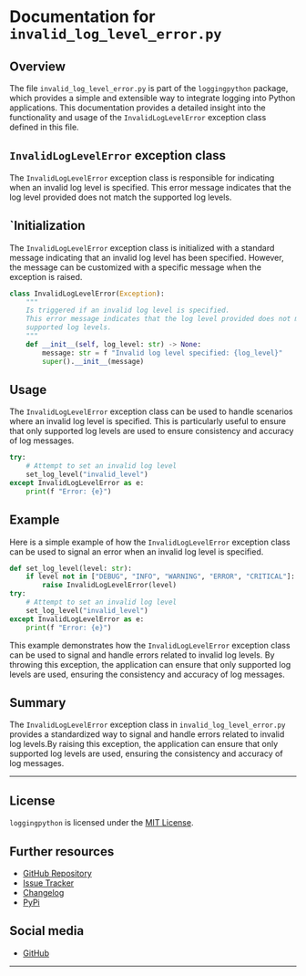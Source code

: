  
# Documentation for `invalid_log_level_error.py`
## Overview
The file `invalid_log_level_error.py` is part of the `loggingpython` package, which provides a simple and extensible way to integrate logging into Python applications. This documentation provides a detailed insight into the functionality and usage of the `InvalidLogLevelError` exception class defined in this file.
## `InvalidLogLevelError` exception class
The `InvalidLogLevelError` exception class is responsible for indicating when an invalid log level is specified. This error message indicates that the log level provided does not match the supported log levels.
## `Initialization
The `InvalidLogLevelError` exception class is initialized with a standard message indicating that an invalid log level has been specified. However, the message can be customized with a specific message when the exception is raised.
```python
class InvalidLogLevelError(Exception):
    """
    Is triggered if an invalid log level is specified.
    This error message indicates that the log level provided does not match the supported log levels.
    supported log levels.
    """
    def __init__(self, log_level: str) -> None:
        message: str = f "Invalid log level specified: {log_level}"
        super().__init__(message)
```

## Usage
The `InvalidLogLevelError` exception class can be used to handle scenarios where an invalid log level is specified. This is particularly useful to ensure that only supported log levels are used to ensure consistency and accuracy of log messages.
```python
try:
    # Attempt to set an invalid log level
    set_log_level("invalid_level")
except InvalidLogLevelError as e:
    print(f "Error: {e}")
```

## Example
Here is a simple example of how the `InvalidLogLevelError` exception class can be used to signal an error when an invalid log level is specified.
```python
def set_log_level(level: str):
    if level not in ["DEBUG", "INFO", "WARNING", "ERROR", "CRITICAL"]:
        raise InvalidLogLevelError(level)
try:
    # Attempt to set an invalid log level
    set_log_level("invalid_level")
except InvalidLogLevelError as e:
    print(f "Error: {e}")
```
This example demonstrates how the `InvalidLogLevelError` exception class can be used to signal and handle errors related to invalid log levels. By throwing this exception, the application can ensure that only supported log levels are used, ensuring the consistency and accuracy of log messages.

## Summary 
The `InvalidLogLevelError` exception class in `invalid_log_level_error.py` provides a standardized way to signal and handle errors related to invalid log levels.By raising this exception, the application can ensure that only supported log levels are used, ensuring the consistency and accuracy of log messages.

---

## License

`loggingpython` is licensed under the [MIT License](https://opensource.org/licenses/MIT).

## Further resources

- [GitHub Repository](https://github.com/loggingpython-Community/loggingpython)
- [Issue Tracker](https://github.com/loggingpython-Community/loggingpython/issues)
- [Changelog](https://github.com/loggingpython-Community/loggingpython/blob/main/CHANGELOG.md)
- [PyPi](https://pypi.org/project/loggingpython/)

## Social media

- [GitHub](https://github.com/loggingpython-Community)

---
